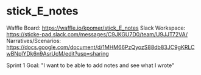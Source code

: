 # stick_E_notes

Waffle Board: https://waffle.io/kpomer/stick_E_notes
Slack Workspace: https://sticke-pad.slack.com/messages/C9JKGU7D0/team/U9JJT72VA/
Narratives/Scenarios: https://docs.google.com/document/d/1MHM66PzQyozS88db83JC9gKRLCwBNplYDk6n9AsrUcM/edit?usp=sharing

Sprint 1 Goal: "I want to be able to add notes and see what I wrote"
